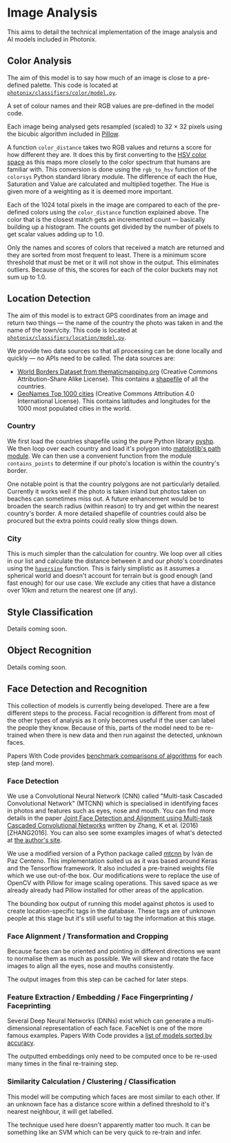 # Image Analysis

This aims to detail the technical implementation of the image analysis and AI models included in Photonix.


## Color Analysis

The aim of this model is to say how much of an image is close to a pre-defined palette. This code is located at [`photonix/classifiers/color/model.py`](https://github.com/photonixapp/photonix/blob/master/photonix/classifiers/color/model.py).

A set of colour names and their RGB values are pre-defined in the model code.

Each image being analysed gets resampled (scaled) to 32 × 32 pixels using the bicubic algorithm included in [Pillow](https://python-pillow.org/).

A function `color_distance` takes two RGB values and returns a score for how different they are. It does this by first converting to the [HSV color space](https://en.wikipedia.org/wiki/HSL_and_HSV) as this maps more closely to the color spectrum that humans are familiar with. This conversion is done using the `rgb_to_hsv` function of the `colorsys` Python standard library module. The difference of each the Hue, Saturation and Value are calculated and multiplied together. The Hue is given more of a weighting as it is deemed more important.

Each of the 1024 total pixels in the image are compared to each of the pre-defined colors using the `color_distance` function explained above. The color that is the closest match gets an incremented count — basically building up a histogram. The counts get divided by the number of pixels to get scalar values adding up to 1.0.

Only the names and scores of colors that received a match are returned and they are sorted from most frequent to least. There is a minimum score threshold that must be met or it will not show in the output. This eliminates outliers. Because of this, the scores for each of the color buckets may not sum up to 1.0.


## Location Detection

The aim of this model is to extract GPS coordinates from an image and return two things — the name of the country the photo was taken in and the name of the town/city. This code is located at [`photonix/classifiers/location/model.py`](https://github.com/photonixapp/photonix/blob/master/photonix/classifiers/location/model.py).

We provide two data sources so that all processing can be done locally and quickly — no APIs need to be called. The data sources are:

- [World Borders Dataset from thematicmapping.org](http://thematicmapping.org/downloads/world_borders.php) (Creative Commons Attribution-Share Alike License). This contains a [shapefile](https://en.wikipedia.org/wiki/Shapefile) of all the countries.
- [GeoNames Top 1000 cities](http://download.geonames.org/export/dump/) (Creative Commons Attribution 4.0 International License). This contains latitudes and longitudes for the 1000 most populated cities in the world.

### Country

We first load the countries shapefile using the pure Python library [pyshp](https://github.com/GeospatialPython/pyshp). We then loop over each country and load it's polygon into [matplotlib's path module](https://matplotlib.org/3.1.0/api/path_api.html). We can then use a convenient function from the module `contains_points` to determine if our photo's location is within the country's border.

One notable point is that the country polygons are not particularly detailed. Currently it works well if the photo is taken inland but photos taken on beaches can sometimes miss out. A future enhancement would be to broaden the search radius (within reason) to try and get within the nearest country's border. A more detailed shapefile of countries could also be procured but the extra points could really slow things down.

### City

This is much simpler than the calculation for country. We loop over all cities in our list and calculate the distance between it and our photo's coordinates using the [`haversine`](https://en.wikipedia.org/wiki/Haversine_formula) function. This is fairly simplistic as it assumes a spherical world and doesn't account for terrain but is good enough (and fast enough) for our use case. We exclude any cities that have a distance over 10km and return the nearest one (if any).


## Style Classification

Details coming soon.

## Object Recognition

Details coming soon.

## Face Detection and Recognition

This collection of models is currently being developed. There are a few different steps to the process. Facial recognition is different from most of the other types of analysis as it only becomes useful if the user can label the people they know. Because of this, parts of the model need to be re-trained when there is new data and then run against the detected, unknown faces.

Papers With Code provides [benchmark comparisons of algorithms](https://paperswithcode.com/area/computer-vision/facial-recognition-and-modelling) for each step (and more).

### Face Detection

We use a Convolutional Neural Network (CNN) called "Multi-task Cascaded Convolutional Network" (MTCNN) which is specialised in identifying faces in photos and features such as eyes, nose and mouth. You can find more details in the paper [Joint Face Detection and Alignment using Multi-task Cascaded Convolutional Networks](https://arxiv.org/pdf/1604.02878.pdf) written by Zhang, K et al. (2016) [ZHANG2016]. You can also see some examples images of what's detected at [the author's site](https://kpzhang93.github.io/SPL/index.html).

We use a modified version of a Python package called [mtcnn](https://github.com/ipazc/mtcnn) by Iván de Paz Centeno. This implementation suited us as it was based around Keras and the Tensorflow framework. It also included a pre-trained weights file which we use out-of-the box. Our modifications were to replace the use of OpenCV with Pillow for image scaling operations. This saved space as we already already had Pillow installed for other areas of the application.

The bounding box output of running this model against photos is used to create location-specific tags in the database. These tags are of unknown people at this stage but it's still useful to tag the information at this stage.

### Face Alignment / Transformation and Cropping

Because faces can be oriented and pointing in different directions we want to normalise them as much as possible. We will skew and rotate the face images to align all the eyes, nose and mouths consistently.

The output images from this step can be cached for later steps.

### Feature Extraction / Embedding / Face Fingerprinting / Faceprinting

Several Deep Neural Networks (DNNs) exist which can generate a multi-dimensional representation of each face. FaceNet is one of the more famous examples. Papers With Code provides a [list of models sorted by accuracy](https://paperswithcode.com/sota/face-verification-on-labeled-faces-in-the).

The outputted embeddings only need to be computed once to be re-used many times in the final re-training step.

### Similarity Calculation / Clustering / Classification

This model will be computing which faces are most similar to each other. If an unknown face has a distance score within a defined threshold to it's nearest neighbour, it will get labelled.

The technique used here doesn't apparently matter too much. It can be something like an SVM which can be very quick to re-train and infer.
